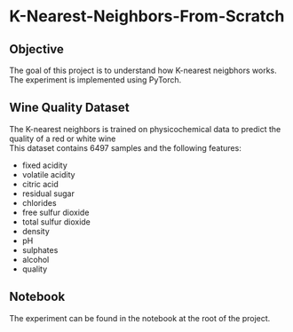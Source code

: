 # K-Nearest-Neighbors-From-Scratch

## Objective
The goal of this project is to understand how K-nearest neigbhors works.<br>
The experiment is implemented using PyTorch.

## Wine Quality Dataset
The K-nearest neighbors is trained on physicochemical data to predict the quality of a red or white wine<br>
This dataset contains 6497 samples and the following features:
- fixed acidity
- volatile acidity
- citric acid
- residual sugar
- chlorides
- free sulfur dioxide
- total sulfur dioxide
- density
- pH
- sulphates
- alcohol
- quality


## Notebook
The experiment can be found in the notebook at the root of the project.
